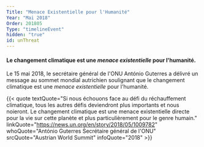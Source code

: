 ```yaml
---
Title: "Menace Existentielle pour l'Humanité"
Year: "Mai 2018"
Order: 201805
Type: "timelineEvent"
hidden: "true"
id: unThreat
---
```


#### Le changement climatique est une _menace existentielle_ pour l'humanité.

Le 15 mai 2018, le secrétaire général de l'ONU António Guterres a délivré un message au sommet mondial autrichien soulignant que le changement climatique est une _menace existentielle_ pour l'humanité.

{{< quote textQuote="Si nous échouons face au défi du réchauffement climatique, tous les autres défis deviendront plus importants et nous noieront. Le changement climatique est une menace existentielle directe pour la vie sur cette planète et plus particulièrement pour le genre humain." linkQuote="https://news.un.org/en/story/2018/05/1009782" whoQuote="António Guterres Secrétaire général de l'ONU" srcQuote="Austrian World Summit" infoQuote="2018" >}}